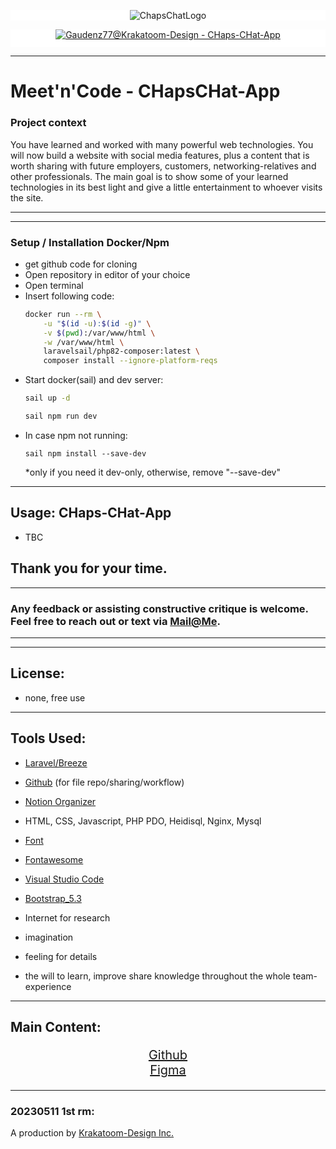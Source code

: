 <div align="center" style="width:100%; background-size: cover;background-position: center;background-color: #FFFFFF;
  background-repeat: no-repeat; ">

![ChapsChatLogo](https://github.com/Gaudenz77/CHapsCHat-App-Mark1/assets/42372680/4d5f828f-1bee-416d-a1c9-16aeb4b6a3d1)

</div>
<div align="center" style="background-color:#FFffff; height:28.2px">

[![Gaudenz77@Krakatoom-Design - CHaps-CHat-App](https://img.shields.io/badge/Gaudenz77%40Krakatoom--Design-CHaps--CHat--App-ffffff?style=for-the-badge&logo=laravel)](https://github.com/Gaudenz77/CHapsCHat-App-Mark1)

</div>

---
# Meet'n'Code - CHapsCHat-App

### Project context
You have learned and worked with many powerful web technologies. You will now build a website with social media features, plus a content that is worth sharing with future employers, customers, networking-relatives and other professionals. 
The main goal is to show some of your learned technologies in its best light and give a little entertainment to whoever visits the site.

<!-- ## Task / Assignment --> 
<!-- * Create a website with blog feature and use the <b>Laravel</b>-framework with Breeze, all other avaliable Web-Dev-Techniques (Html, Css, Js, Php, Bs5), [Github](https://github.com/svenbledt/Palaver-Laravel), [FIGMA](https://www.figma.com/file/mf3TBislNFLZhHvvs3TifW/Palaver-Blog?node-id=3%3A4&t=OZFy40E2QIRxL6ik-1)
* Build the website as a team. The site should look good on phones (mobile first) and on a desktop. -->
----
<!-- sail  -->
------------------------------

### Setup / Installation Docker/Npm
<ul>
<li>get github code for cloning</li>
<li>Open repository in editor of your choice</li>
<li>Open terminal</li>
<li>Insert following code:<br>

```bash
docker run --rm \
    -u "$(id -u):$(id -g)" \
    -v $(pwd):/var/www/html \
    -w /var/www/html \
    laravelsail/php82-composer:latest \
    composer install --ignore-platform-reqs
```
</li>
<li>Start docker(sail) and dev server:<br>

```bash
sail up -d
```

```bash
sail npm run dev
```

</li>
<li>In case npm not running:<br>

```
sail npm install --save-dev
```

*only if you need it dev-only, otherwise, remove "--save-dev"
</li>

</ul>

---

## Usage: CHaps-CHat-App
* TBC
<!-- * open [localhost](http://127.0.0.1/)
* choose login with your or register top right of screen
* when already registered fill in credentials  => enter
* if not, register new account, fill in inputs required => enter
* back on main blog page (localhost) either chose blog to read by mouse-click or tab-key => enter
* or create own new blogpost => bottom center button "create"
* on create-post-page: choose image, choose title, write blog-text =>submit => back on localhost see new post
* read post by select on mousclick or tab-key
* use like or dislike buttons for reaction and/or 
* comment on post: press comments-link (yellow-center)
* write commentary
* happy blogging yalls! -->


## Thank you for your time.
---
### Any feedback or assisting constructive critique is welcome.<br> Feel free to reach out or text via [Mail@Me](mailto:gaudenzraiber@yahoo.de).
----
----
## License:
* none, free use
----
## Tools Used:
* [Laravel/Breeze](https://laravel.com/docs/10.x/starter-kits#breeze-and-blade)
* [Github](https://github.com/svenbledt/Palaver-Laravel) (for file repo/sharing/workflow)
* [Notion Organizer](//https://www.notion.so/)
* HTML, CSS, Javascript, PHP PDO, Heidisql, Nginx, Mysql
* [Font](https://fonts.google.com/specimen/Poppins)
* [Fontawesome](https://fontawesome.com/)
* [Visual Studio Code](https://code.visualstudio.com/)
* [Bootstrap_5.3](https://getbootstrap.com/docs/5.3/getting-started/introduction/)

* Internet for research
* imagination 
* feeling for details
* the will to learn, improve share knowledge throughout the whole team-experience
----
## Main Content:
<div style="text-align:center; font-size:20px">

[Github](https://github.com/Gaudenz77/CHapsCHat-App-Mark1)<br>
[Figma](https://www.figma.com/file/EQlfkQ1kCVGsY77tNYVzPH/CHapsChat-App-Draft?type=design&node-id=34%3A3&t=Xmty5PKXN2n6I9qL-1)<br>
<!-- [UML-DB-Scheme](https://plantuml.github.io/plantuml-core/raw.html?VO-nQiD038PtFuNgFNc2aA7jq2KGqj0b62Fx5FVgisLEIZCKltklzXqS13f9-d_n_TAJVj9081EsvB0fGksn8oYFwF2RF3mxxahuAG3UpkSZRE3omgDwTevy5THyXDrskuVBWGsvnLixs6tsy8gA3Gfbyh9yufj6KcoNzVzI_kmFI_Ugc0iJiL2cWFNOApiJhYyFD3IXdi9pIcRr0kucvAM2TPXGvCxUr9w4j5RkQPGgUc6FHtGrjYs9PEQSfRnRfOUCYKKJnjcUwbneUHXer4XAdFJ30-kArf6flxX9WC5s7jLoEcR-1G00) -->
</div>

----
### 20230511 1st rm: 
A production by [Krakatoom-Design Inc.](https://github.com/Gaudenz77) 